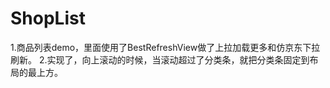 # ShopList
1.商品列表demo，里面使用了BestRefreshView做了上拉加载更多和仿京东下拉刷新。
2.实现了，向上滚动的时候，当滚动超过了分类条，就把分类条固定到布局的最上方。

